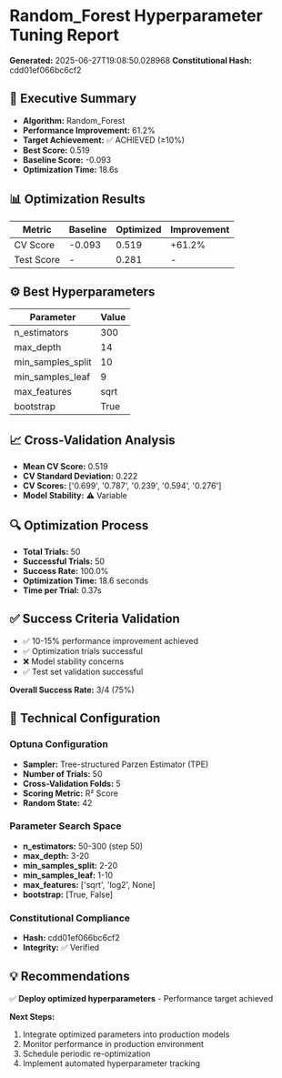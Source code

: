 # Random_Forest Hyperparameter Tuning Report

**Generated:** 2025-06-27T19:08:50.028968
**Constitutional Hash:** cdd01ef066bc6cf2

## 🎯 Executive Summary

- **Algorithm:** Random_Forest
- **Performance Improvement:** 61.2%
- **Target Achievement:** ✅ ACHIEVED (≥10%)
- **Best Score:** 0.519
- **Baseline Score:** -0.093
- **Optimization Time:** 18.6s

## 📊 Optimization Results

| Metric | Baseline | Optimized | Improvement |
|--------|----------|-----------|-------------|
| CV Score | -0.093 | 0.519 | +61.2% |
| Test Score | - | 0.281 | - |

## ⚙️ Best Hyperparameters

| Parameter | Value |
|-----------|-------|
| n_estimators | 300 |
| max_depth | 14 |
| min_samples_split | 10 |
| min_samples_leaf | 9 |
| max_features | sqrt |
| bootstrap | True |

## 📈 Cross-Validation Analysis

- **Mean CV Score:** 0.519
- **CV Standard Deviation:** 0.222
- **CV Scores:** ['0.699', '0.787', '0.239', '0.594', '0.276']
- **Model Stability:** ⚠️ Variable

## 🔍 Optimization Process

- **Total Trials:** 50
- **Successful Trials:** 50
- **Success Rate:** 100.0%
- **Optimization Time:** 18.6 seconds
- **Time per Trial:** 0.37s

## ✅ Success Criteria Validation

- ✅ 10-15% performance improvement achieved
- ✅ Optimization trials successful
- ❌ Model stability concerns
- ✅ Test set validation successful

**Overall Success Rate:** 3/4 (75%)

## 🔧 Technical Configuration

### Optuna Configuration
- **Sampler:** Tree-structured Parzen Estimator (TPE)
- **Number of Trials:** 50
- **Cross-Validation Folds:** 5
- **Scoring Metric:** R² Score
- **Random State:** 42

### Parameter Search Space
- **n_estimators:** 50-300 (step 50)
- **max_depth:** 3-20
- **min_samples_split:** 2-20
- **min_samples_leaf:** 1-10
- **max_features:** ['sqrt', 'log2', None]
- **bootstrap:** [True, False]

### Constitutional Compliance
- **Hash:** cdd01ef066bc6cf2
- **Integrity:** ✅ Verified

## 💡 Recommendations

✅ **Deploy optimized hyperparameters** - Performance target achieved

**Next Steps:**
1. Integrate optimized parameters into production models
2. Monitor performance in production environment
3. Schedule periodic re-optimization
4. Implement automated hyperparameter tracking
